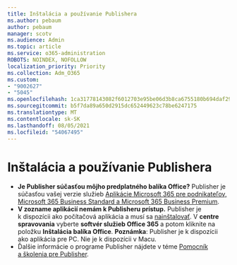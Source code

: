 ```yaml
---
title: Inštalácia a používanie Publishera
ms.author: pebaum
author: pebaum
manager: scotv
ms.audience: Admin
ms.topic: article
ms.service: o365-administration
ROBOTS: NOINDEX, NOFOLLOW
localization_priority: Priority
ms.collection: Adm_O365
ms.custom:
- "9002627"
- "5045"
ms.openlocfilehash: 1ca31778143082f6012703e95be06d3b8ca6755180b694daf29f7fda0c64532f
ms.sourcegitcommit: b5f7da89a650d2915dc652449623c78be6247175
ms.translationtype: MT
ms.contentlocale: sk-SK
ms.lasthandoff: 08/05/2021
ms.locfileid: "54067495"
---
```

# <a name="install-and-use-publisher"></a>Inštalácia a používanie Publishera

- **Je Publisher súčasťou môjho predplatného balíka Office?** Publisher je súčasťou vašej verzie služieb [Aplikácie Microsoft 365 pre podnikateľov, Microsoft 365 Business Standard a Microsoft 365 Business Premium](https://products.office.com/compare-all-microsoft-office-products?activetab=tab:primaryr2).
- **V zozname aplikácií nemám k Publisheru prístup.**  Publisher je k dispozícii ako počítačová aplikácia a musí sa [nainštalovať](https://support.office.com/article/Install-Office-apps-from-Office-365-dcf2d841-dac7-455b-9a77-fc8f7ee92702). V **centre spravovania** vyberte **softvér služieb Office 365** a potom kliknite na položku **Inštalácia balíka Office**. **Poznámka**: Publisher je k dispozícii ako aplikácia pre PC. Nie je k dispozícii v Macu.
- Ďalšie informácie o programe Publisher nájdete v téme [Pomocník a školenia pre Publisher](https://support.office.com/publisher).
